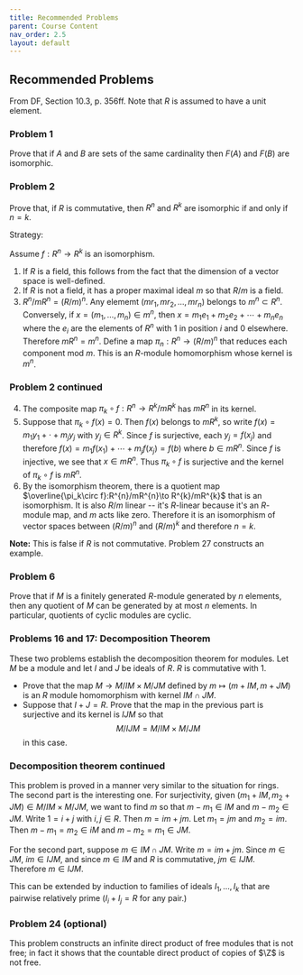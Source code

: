 ```yaml
---
title: Recommended Problems
parent: Course Content
nav_order: 2.5
layout: default
---
```


## Recommended Problems

From DF, Section 10.3, p. 356ff. Note that $R$ is assumed to have a unit element. 

### Problem 1

Prove that if $A$ and $B$ are sets of the same cardinality then $F(A)$ and $F(B)$ are isomorphic.

### Problem 2

Prove that, if $R$ is commutative, then $R^{n}$ and $R^{k}$ are isomorphic if and only if $n=k$. 

Strategy:

Assume $f:R^{n}\to R^{k}$ is an isomorphism. 

1. If $R$ is a field, this follows from the fact that the dimension of a vector space is well-defined.
2. If $R$ is not a field, it has a proper maximal ideal $m$ so that $R/m$ is a field.
3. $R^{n}/mR^{n}=(R/m)^{n}$.  Any elememt $(mr_1, mr_2,\ldots, mr_n)$ belongs to $m^{n}\subset R^{n}$.  Conversely, if $x=(m_1,\ldots, m_n)\in m^{n}$,
then $x=m_1 e_1+m_2 e_2 +\cdots+m_n e_n$ where the $e_i$ are the elements of $R^{n}$ with $1$ in position $i$ and $0$ elsewhere. Therefore $mR^{n}=m^{n}$.
Define a map $\pi_n:R^{n}\to (R/m)^{n}$ that reduces each component mod $m$.  This is an $R$-module homomorphism whose kernel is $m^{n}$.

### Problem 2 continued

4. The composite map $\pi_k\circ f: R^{n}\to R^{k}/mR^{k}$ has $mR^{n}$ in its kernel. 
5. Suppose that $\pi_k\circ f(x)=0$.  Then $f(x)$ belongs to $mR^{k}$, so write $f(x)=m_1 y_1+\cdot+m_j y_j$ with $y_j\in R^{k}$. Since $f$ is surjective,
each $y_j=f(x_j)$ and therefore $f(x)=m_1 f(x_1)+\cdots+m_j f(x_j)=f(b)$ where $b\in mR^{n}$.    Since $f$ is injective, we see that $x\in mR^{n}$.
Thus $\pi_k\circ f$ is surjective and the kernel of $\pi_k\circ f$ is $mR^{n}$.
6. By the isomorphism theorem, there is a quotient map $\overline{\pi_k\circ f}:R^{n}/mR^{n}\to R^{k}/mR^{k}$ that is an isomorphism. It is also $R/m$ linear -- it's $R$-linear because it's an $R$-module map,
and $m$ acts like zero.  Therefore it is an
isomorphism of vector spaces between $(R/m)^{n}$ and $(R/m)^{k}$ and therefore $n=k$.

**Note:** This is false if $R$ is not commutative.  Problem 27 constructs an example. 

### Problem 6 

Prove that if $M$ is a finitely generated $R$-module generated by $n$ elements, then any quotient of $M$
can be generated by at most $n$ elements.  In particular, quotients of cyclic modules are cyclic. 

### Problems 16 and 17: Decomposition Theorem

These two problems establish the decomposition theorem for modules. Let $M$ be a module and
let $I$ and $J$ be ideals of $R$. $R$ is commutative with $1$. 

- Prove that the map $M\to M/IM \times M/JM$ defined by $m\mapsto (m+IM, m+JM)$ is an $R$ module homomorphism
with kernel $IM\cap JM$.
- Suppose that $I+J=R$.  Prove that the map in the previous part is surjective and its kernel is $IJM$
so that
$$
M/IJM = M/IM\times M/JM
$$
in this case.

### Decomposition theorem continued

This problem is proved in a manner very similar to the situation for rings.  The second part is the interesting one.
For surjectivity, given $(m_1+IM,m_2+JM)\in M/IM\times M/JM$, we want to find $m$ so that $m-m_1\in IM$ and $m-m_2\in JM.$
Write $1=i+j$ with $i,j\in R$.  Then $m=im+jm$.  Let $m_1=jm$ and $m_2=im$.  Then $m-m_1=m_2\in iM$ and $m-m_2=m_1\in JM.$

For the second part, suppose $m\in IM\cap JM$. Write $m=im+jm$.  Since $m\in JM$, $im\in IJM$, and since $m\in IM$ and $R$ is commutative, $jm\in IJM.$ Therefore $m\in IJM$.


This can be extended by induction to families of ideals $I_1,\ldots, I_k$ that are pairwise relatively prime ($I_i+I_j=R$ for any pair.)

### Problem 24 (optional)


This problem constructs an infinite direct product of free modules that is not free; in fact it shows that the countable direct product of copies of $\Z$ is not free. 



